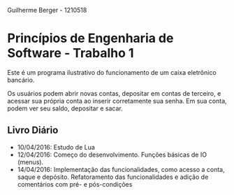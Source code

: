 Guilherme Berger - 1210518

# Princípios de Engenharia de Software - Trabalho 1

Este é um programa ilustrativo do funcionamento de um caixa eletrônico bancário.

Os usuários podem abrir novas contas, depositar em contas de terceiro, e acessar sua própria conta
ao inserir corretamente sua senha. Em sua conta, podem ver seu saldo, depositar e sacar.


## Livro Diário

* 10/04/2016: Estudo de Lua
* 12/04/2016: Começo do desenvolvimento. Funções básicas de IO (menus).
* 14/04/2016: Implementação das funcionalidades, como acesso a conta, saque e depósito.
  Refatoramento das funcionalidades e adição de comentários com pré- e pós-condições
   
